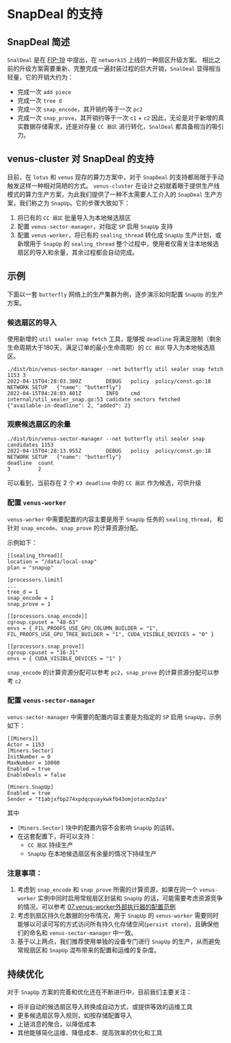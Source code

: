 # SnapDeal 的支持

## SnapDeal 简述
`SnalDeal` 是在 [FIP-19](https://github.com/filecoin-project/FIPs/blob/master/FIPS/fip-0019.md) 中提出，在 `network15` 上线的一种扇区升级方案。
相比之前的升级方案需要重新、完整完成一遍封装过程的巨大开销，`SnalDeal` 显得相当轻量，它的开销大约为：
- 完成一次 `add piece`
- 完成一次 `tree d`
- 完成一次 `snap_encode`，其开销约等于一次 `pc2`
- 完成一次 `snap_prove`，其开销约等于一次 `c1` + `c2`
因此，无论是对于新增的真实数据存储需求，还是对存量 `CC 扇区` 进行转化，`SnalDeal` 都具备相当的吸引力。

## venus-cluster 对 SnapDeal 的支持
目前，在 `lotus` 和 `venus` 现存的算力方案中，对于 `SnapDeal` 的支持都局限于手动触发这样一种相对简陋的方式。
`venus-cluster` 在设计之初就着眼于提供生产线模式的算力生产方案，为此我们提供了一种不太需要人工介入的 `SnapDeal` 生产方案，我们称之为 `SnapUp`。它的步骤大致如下：

1. 将已有的 `CC 扇区` 批量导入为本地候选扇区
2. 配置 `venus-sector-manager`，对指定 `SP` 启用 `SnapUp` 支持
3. 配置 `venus-worker`，将已有的 `sealing_thread` 转化成 `SnapUp` 生产计划，或新增用于 `SnapUp` 的 `sealing_thread`
整个过程中，使用者仅需关注本地候选扇区的导入和余量，其余过程都会自动完成。

## 示例
下面以一套 `butterfly` 网络上的生产集群为例，逐步演示如何配置 `SnapUp` 的生产方案。

### 候选扇区的导入
使用新增的 `util sealer snap fetch` 工具，能够按 `deadline` 将满足限制（剩余生命周期大于180天，满足订单的最小生命周期）的 `CC 扇区` 导入为本地候选扇区。
```
./dist/bin/venus-sector-manager --net butterfly util sealer snap fetch 1153 3
2022-04-15T04:28:03.380Z        DEBUG   policy  policy/const.go:18      NETWORK SETUP   {"name": "butterfly"}
2022-04-15T04:28:03.401Z        INFO    cmd     internal/util_sealer_snap.go:53 cadidate sectors fetched        {"available-in-deadline": 2, "added": 2}
```

### 观察候选扇区的余量
```
./dist/bin/venus-sector-manager --net butterfly util sealer snap candidates 1153
2022-04-15T04:28:13.955Z        DEBUG   policy  policy/const.go:18      NETWORK SETUP   {"name": "butterfly"}
deadline  count
3         2
```
可以看到，当前存在 2 个 `#3 deadline` 中的 `CC 扇区` 作为候选，可供升级

### 配置 `venus-worker`
`venus-worker` 中需要配置的内容主要是用于 `SnapUp` 任务的 `sealing_thread`， 和针对 `snap_encode`、`snap_prove` 的计算资源分配。

示例如下：
```
[[sealing_thread]]
location = "/data/local-snap"
plan = "snapup"

[processors.limit]
...
tree_d = 1
snap_encode = 1
snap_prove = 1

[[processors.snap_encode]]
cgroup.cpuset = "48-63"
envs = { FIL_PROOFS_USE_GPU_COLUMN_BUILDER = "1", FIL_PROOFS_USE_GPU_TREE_BUILDER = "1", CUDA_VISIBLE_DEVICES = "0" }

[[processors.snap_prove]]
cgroup.cpuset = "16-31"
envs = { CUDA_VISIBLE_DEVICES = "1" }
```

`snap_encode` 的计算资源分配可以参考 `pc2`，`snap_prove` 的计算资源分配可以参考 `c2`

### 配置 `venus-sector-manager`
`venus-sector-manager` 中需要的配置内容主要是为指定的 `SP` 启用 `SnapUp`，示例如下：

```
[[Miners]]
Actor = 1153
[Miners.Sector]
InitNumber = 0
MaxNumber = 10000
Enabled = true
EnableDeals = false

[Miners.SnapUp]
Enabled = true
Sender = "t1abjxfbp274xpdqcpuaykwkfb43omjotacm2p3za"
```

其中
- `[Miners.Sector]` 块中的配置内容不会影响 `SnapUp` 的运转。
- 在这套配置下，将可以支持：
  - `CC 扇区` 持续生产
  - `SnapUp` 在本地候选扇区有余量的情况下持续生产

### 注意事项：
1. 考虑到 `snap_encode` 和 `snap_prove` 所需的计算资源，如果在同一个 `venus-worker` 实例中同时启用常规扇区封装和 `SnapUp` 的话，可能需要考虑资源竞争的情况，可以参考 [07.venus-worker外部执行器的配置范例](https://github.com/ipfs-force-community/venus-cluster/blob/main/docs/zh/07.venus-worker%E5%A4%96%E9%83%A8%E6%89%A7%E8%A1%8C%E5%99%A8%E7%9A%84%E9%85%8D%E7%BD%AE%E8%8C%83%E4%BE%8B.md)
2. 考虑到扇区持久化数据的分布情况，用于 `SnapUp` 的 `venus-worker` 需要同时能够以可读可写的方式访问所有持久化存储空间(`persist store`)，且确保他们的命名和 `venus-sector-manager` 中一致。
3. 基于以上两点，我们推荐使用单独的设备专门进行 `SnapUp` 的生产，从而避免常规扇区和 `SnapUp` 混布带来的配置和运维的复杂度。

## 持续优化
对于 `SnapUp` 方案的完善和优化还在不断进行中，目前我们主要关注：
- 将半自动的候选扇区导入转换成自动方式，或提供等效的运维工具
- 更多候选扇区导入规则，如按存储配置导入
- 上链消息的聚合，以降低成本
- 其他能够简化运维、降低成本、提高效率的优化和工具